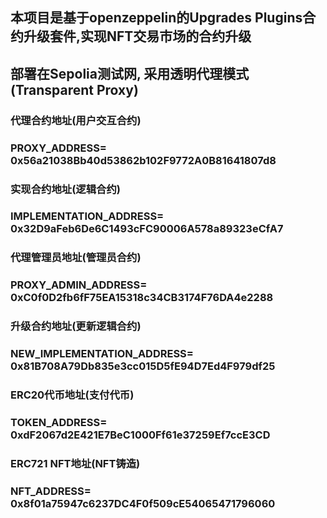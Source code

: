 ## 本项目是基于openzeppelin的Upgrades Plugins合约升级套件,实现NFT交易市场的合约升级
## 部署在Sepolia测试网, 采用透明代理模式(Transparent Proxy)

### 代理合约地址(用户交互合约)
### PROXY_ADDRESS= 0x56a21038Bb40d53862b102F9772A0B81641807d8
### 实现合约地址(逻辑合约)
### IMPLEMENTATION_ADDRESS= 0x32D9aFeb6De6C1493cFC90006A578a89323eCfA7
### 代理管理员地址(管理员合约)
### PROXY_ADMIN_ADDRESS= 0xC0f0D2fb6fF75EA15318c34CB3174F76DA4e2288
### 升级合约地址(更新逻辑合约)
### NEW_IMPLEMENTATION_ADDRESS= 0x81B708A79Db835e3cc015D5fE94D7Ed4F979df25
### ERC20代币地址(支付代币)
### TOKEN_ADDRESS= 0xdF2067d2E421E7BeC1000Ff61e37259Ef7ccE3CD
### ERC721 NFT地址(NFT铸造)
### NFT_ADDRESS= 0x8f01a75947c6237DC4F0f509cE54065471796060
